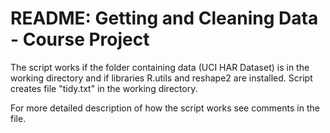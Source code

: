 README: Getting and Cleaning Data - Course Project
===========
The script works if the folder containing data (UCI HAR Dataset) is in the working directory and if libraries R.utils and reshape2 are installed.
Script creates file "tidy.txt" in the working directory.

For more detailed description of how the script works see comments in the file.
